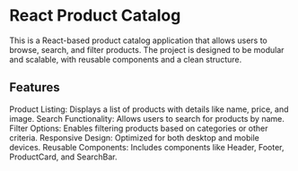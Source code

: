 
React Product Catalog
====================
This is a React-based product catalog application that allows users to browse, search, and filter products. The project is designed to be modular and scalable, with reusable components and a clean structure.

Features
--------
Product Listing: Displays a list of products with details like name, price, and image.
Search Functionality: Allows users to search for products by name.
Filter Options: Enables filtering products based on categories or other criteria.
Responsive Design: Optimized for both desktop and mobile devices.
Reusable Components: Includes components like Header, Footer, ProductCard, and SearchBar.
